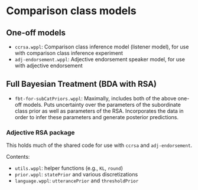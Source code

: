 # Comparison class models

## One-off models
- `ccrsa.wppl`: Comparison class inference model (listener model), for use with comparison class inference experiment
- `adj-endorsement.wppl`: Adjective endorsement speaker model, for use with adjective endorsement

## Full Bayesian Treatment (BDA with RSA)
- `fbt-for-subCatPriors.wppl`: Maximally, includes both of the above one-off models.
Puts uncertainty over the parameters of the subordinate class prior as well as parameters of the RSA.
Incorporates the data in order to infer these parameters and generate posterior predictions.

### Adjective RSA package

This holds much of the shared code for use with `ccrsa` and `adj-endorsement`.

Contents:
  - `utils.wppl`: helper functions (e.g., `KL`, `round`)
  - `prior.wppl`: `statePrior` and various discretizations
  - `language.wppl`: `utterancePrior` and `thresholdPrior`
